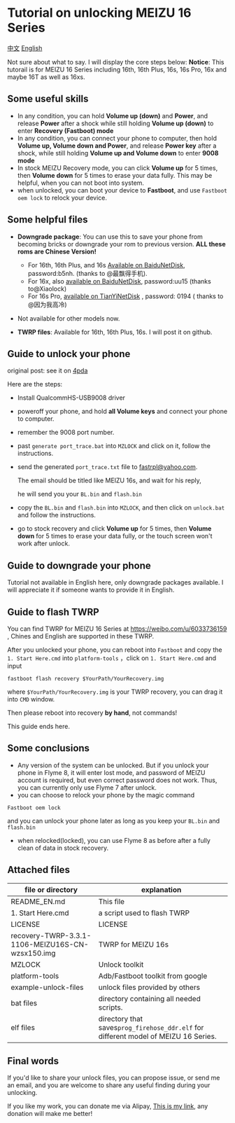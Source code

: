 # Tutorial on unlocking MEIZU 16 Series

[中文](https://github.com/sukanka/MEIZU16S_unlock_tutorial)	[English](https://github.com/sukanka/MEIZU16S_unlock_tutorial/blob/master/README_EN.md) 

Not sure about what to say. I will display the core steps below:
**Notice**: This tutorail is for MEIZU 16 Series including 16th, 16th Plus, 16s, 16s Pro, 16x and maybe 16T as well as 16xs.

## Some useful skills
* In any condition, you can hold **Volume up (down)** and **Power**, and release **Power** after a shock while still holding **Volume up (down)** to enter **Recovery (Fastboot) mode**
* In any condition, you can connect your phone to computer, then  hold **Volume up, Volume down and Power**, and release **Power key** after a shock, while still holding **Volume up and Volume down** to enter **9008 mode**
* In stock MEIZU Recovery mode, you can click **Volume up** for 5 times, then **Volume down** for 5 times to erase your data fully. This may be helpful, when you can not boot into system.
* when unlocked, you can boot your device to **Fastboot**, and use `Fastboot oem lock` to relock your device.

## Some helpful files

* **Downgrade package**: You can use this to save your phone from becoming bricks or downgrade your rom to previous version. **ALL these roms are Chinese Version!**
  * For 16th, 16th Plus, and 16s [Available on BaiduNetDisk](https://pan.baidu.com/s/1vaLHIR8GaqaJ1AsqKrTjOQ), password:b5nh. (thanks to @最飘得手机). 
  * For 16x, also [available on BaiduNetDisk](https://pan.baidu.com/s/1IrEtLLyB-6qlKRw6BEoAmQ), password:uu15 (thanks to@Xiaolock) 
  * For 16s Pro, [available on TianYiNetDisk](https://cloud.189.cn/t/7RRbmyQF326n) ,  password: 0194  ( thanks to @因为我高冷)
* Not available for other models now.
  
* **TWRP files**: Available for 16th, 16th Plus, 16s. I will post it on github.

## Guide to unlock your phone

original post: see it on [4pda](https://4pda.ru/forum/index.php?showtopic=961552&st=960#entry90949224 )

Here are the steps: 

* Install QualcommHS-USB9008 driver

* poweroff your phone, and hold **all Volume keys** and connect your phone to computer.

* remember the 9008 port number.

* past `generate port_trace.bat` into `MZLOCK` and click on it, follow the instructions.

* send the generated `port_trace.txt` file to [fastrpl@yahoo.com](mailto:fastrpl@yahoo.com). 

  The email should be titled like MEIZU 16s, and wait for his reply, 

  he will send you your `BL.bin` and `flash.bin`

* copy the `BL.bin` and `flash.bin` into `MZLOCK`, and then click on `unlock.bat` and follow the instructions.

* go to stock recovery and click **Volume up** for 5 times, then **Volume down** for 5 times to erase your data fully, or the touch screen won't work after unlock.

## Guide to downgrade your phone

Tutorial not available in English here, only downgrade packages available. I will appreciate it if someone wants to provide it in English.

## Guide to flash TWRP

You can find TWRP for MEIZU 16 Series at  https://weibo.com/u/6033736159 , Chines and English are supported in these TWRP.

After you unlocked your phone, you can reboot into `Fastboot` and copy the `1. Start Here.cmd` into `platform-tools` ，click on `1. Start Here.cmd` and input 

```
fastboot flash recovery $YourPath/YourRecovery.img
```

where `$YourPath/YourRecovery.img` is your TWRP recovery, you can drag it into `CMD` window.

Then please reboot into recovery **by hand**, not commands!

This guide ends here.

## Some conclusions

* Any version of the system can be unlocked. But if you unlock your phone in Flyme 8, it will enter lost mode, and password of MEIZU account is required, but even correct password does not work. Thus, you can currently only use Flyme 7 after unlock.
* you can choose to relock your phone by the magic command

```
Fastboot oem lock
```

and you can unlock your phone later as long as you keep your `BL.bin` and `flash.bin`

* when relocked(locked), you can use Flyme 8 as before after a fully clean of data in stock recovery.

## Attached files

| file or directory                                | explanation                                                  |
| ------------------------------------------------ | ------------------------------------------------------------ |
| README_EN.md                                     | This file                                                    |
| 1. Start Here.cmd                                | a script used to flash TWRP                                  |
| LICENSE                                          | LICENSE                                                      |
| recovery-TWRP-3.3.1-1106-MEIZU16S-CN-wzsx150.img | TWRP for MEIZU 16s                                           |
| MZLOCK                                           | Unlock toolkit                                               |
| platform-tools                                   | Adb/Fastboot toolkit from google                             |
| example-unlock-files                             | unlock files provided by others                              |
| bat files                                        | directory containing all needed scripts.                     |
| elf files                                        | directory that saves`prog_firehose_ddr.elf` for different model of MEIZU 16 Series. |

## Final words

If you'd like to share your unlock files, you can propose issue, or send me an email, and you are welcome to share any useful finding during your unlocking.

If you like my work, you can donate me via Alipay, [This is my link](https://qr.alipay.com/tsx01402sza3o66naw0o9c6), any donation will make me better!